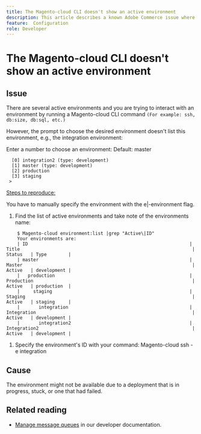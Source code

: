 ```yaml
---
title: The Magento-cloud CLI doesn't show an active environment
description: This article describes a known Adobe Commerce issue where the Magento-cloud CLI doesn't show an active environment. 
feature:  Configuration
role: Developer
---
```


# The Magento-cloud CLI doesn't show an active environment

## Issue

There are several active environments and you are trying to interact with an environment by running a Magento-cloud CLI command `(For example: ssh, db:size, db:sql, etc.)`

However, the prompt to choose the desired environment doesn't list this environment, e.g., the integration environment:

Enter a number to choose an environment:
Default: master

```
  [0] integration2 (type: development)
  [1] master (type: development)
  [2] production
  [3] staging
 >
```

<u>Steps to reproduce:</u>

You have to manually specify the environment with the e|-environment flag.

1. Find the list of active environments and take note of the environments name:

```
    $ Magento-cloud environment:list |grep "Active\|ID"
    Your environments are:
    | ID                                                            | Title                                                                | Status   | Type        |
    | master                                                        | Master                                                               | Active   | development |
    |   production                                                  | Production                                                           | Active   | production  |
    |     staging                                                   | Staging                                                              | Active   | staging     |
    |       integration                                             | Integration                                                          | Active   | development |
    |       integration2                                            | Integration2                                                         | Active   | development |
```

1. Specify the environment's ID with your command:
Magento-cloud ssh -e integration

## Cause

The environment might not be available due to a deployment that is in progress, stuck, or one that had failed.

## Related reading

* [Manage message queues](https://devdocs.magento.com/guides/v2.4/config-guide/mq/manage-message-queues.html) in our developer documentation.

